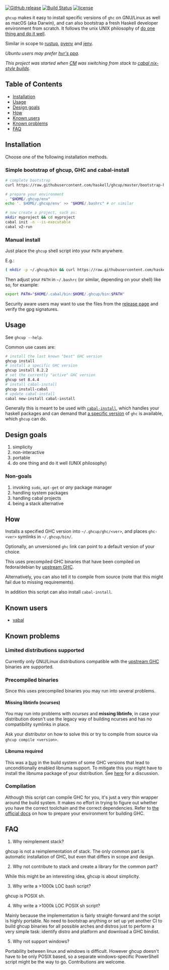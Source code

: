 [![GitHub release](https://img.shields.io/github/release/haskell/ghcup.svg)](https://github.com/haskell/ghcup/releases)
[![Build Status](https://travis-ci.org/haskell/ghcup.svg?branch=master)](https://travis-ci.org/haskell/ghcup)
[![license](https://img.shields.io/github/license/haskell/ghcup.svg)](COPYING)

`ghcup` makes it easy to install specific versions of `ghc` on GNU/Linux as well as macOS (aka Darwin), and can also bootstrap a fresh Haskell developer environment from scratch.
It follows the unix UNIX philosophy of [do one thing and do it well](https://en.wikipedia.org/wiki/Unix_philosophy#Do_One_Thing_and_Do_It_Well).

Similar in scope to [rustup](https://github.com/rust-lang-nursery/rustup.rs), [pyenv](https://github.com/pyenv/pyenv) and [jenv](http://www.jenv.be).

*Ubuntu users may prefer [hvr's ppa](https://launchpad.net/~hvr/+archive/ubuntu/ghc).*

*This project was started when [CM](https://github.com/capital-match) was switching from stack to [cabal nix-style builds](https://www.haskell.org/cabal/users-guide/nix-local-build-overview.html).*

## Table of Contents

   * [Installation](#installation)
   * [Usage](#usage)
   * [Design goals](#design-goals)
   * [How](#how)
   * [Known users](#known-users)
   * [Known problems](#known-problems)
   * [FAQ](#faq)

## Installation

Choose one of the following installation methods.

### Simple bootstrap of ghcup, GHC and cabal-install

```sh
# complete bootstrap
curl https://raw.githubusercontent.com/haskell/ghcup/master/bootstrap-haskell -sSf | sh

# prepare your environment
. "$HOME/.ghcup/env"
echo '. $HOME/.ghcup/env' >> "$HOME/.bashrc" # or similar

# now create a project, such as:
mkdir myproject && cd myproject
cabal init -n --is-executable
cabal v2-run
```

### Manual install

Just place the `ghcup` shell script into your `PATH` anywhere.

E.g.:

```sh
( mkdir -p ~/.ghcup/bin && curl https://raw.githubusercontent.com/haskell/ghcup/master/ghcup > ~/.ghcup/bin/ghcup && chmod +x ~/.ghcup/bin/ghcup) && echo "Success"
```

Then adjust your `PATH` in `~/.bashrc` (or similar, depending on your shell) like so, for example:

```sh
export PATH="$HOME/.cabal/bin:$HOME/.ghcup/bin:$PATH"
```

Security aware users may want to use the files from the [release page](https://github.com/haskell/ghcup/releases)
and verify the gpg signatures.

## Usage

See `ghcup --help`.

Common use cases are:

```sh
# install the last known "best" GHC version
ghcup install
# install a specific GHC version
ghcup install 8.2.2
# set the currently "active" GHC version
ghcup set 8.4.4
# install cabal-install
ghcup install-cabal
# update cabal-install
cabal new-install cabal-install
```

Generally this is meant to be used with [`cabal-install`](https://hackage.haskell.org/package/cabal-install), which
handles your haskell packages and can demand that [a specific version](https://cabal.readthedocs.io/en/latest/nix-local-build.html#cfg-flag---with-compiler)  of `ghc` is available, which `ghcup` can do.

## Design goals

1. simplicity
2. non-interactive
3. portable
4. do one thing and do it well (UNIX philosophy)

### Non-goals

1. invoking `sudo`, `apt-get` or *any* package manager
2. handling system packages
3. handling cabal projects
4. being a stack alternative

## How

Installs a specified GHC version into `~/.ghcup/ghc/<ver>`, and places `ghc-<ver>` symlinks in `~/.ghcup/bin/`.

Optionally, an unversioned `ghc` link can point to a default version of your choice.

This uses precompiled GHC binaries that have been compiled on fedora/debian by [upstream GHC](https://www.haskell.org/ghc/download_ghc_8_6_1.html#binaries).

Alternatively, you can also tell it to compile from source (note that this might fail due to missing requirements).

In addition this script can also install `cabal-install`.

## Known users

* [vabal](https://github.com/Franciman/vabal)

## Known problems

### Limited distributions supported

Currently only GNU/Linux distributions compatible with the [upstream GHC](https://www.haskell.org/ghc/download_ghc_8_6_1.html#binaries) binaries are supported.

### Precompiled binaries

Since this uses precompiled binaries you may run into
several problems.

#### Missing libtinfo (ncurses)

You may run into problems with *ncurses* and **missing libtinfo**, in case
your distribution doesn't use the legacy way of building
ncurses and has no compatibility symlinks in place.

Ask your distributor on how to solve this or
try to compile from source via `ghcup compile <version>`.

#### Libnuma required

This was a [bug](https://ghc.haskell.org/trac/ghc/ticket/15688) in the build system of some GHC versions that lead to
unconditionally enabled libnuma support. To mitigate this you might have to install the libnuma
package of your distribution. See [here](https://github.com/haskell/ghcup/issues/58) for a discussion.

### Compilation

Although this script can compile GHC for you, it's just a very thin
wrapper around the build system. It makes no effort in trying
to figure out whether you have the correct toolchain and
the correct dependencies. Refer to [the official docs](https://ghc.haskell.org/trac/ghc/wiki/Building/Preparation/Linux)
on how to prepare your environment for building GHC.

## FAQ

1. Why reimplement stack?

ghcup is not a reimplementation of stack. The only common part is automatic installation of GHC, but even that differs in scope and design.

2. Why not contribute to stack and create a library for the common part?

While this might be an interesting idea, ghcup is about simplicity.

3. Why write a >1000k LOC bash script?

ghcup is POSIX sh.

4. Why write a >1000k LOC POSIX sh script?

Mainly because the implementation is fairly straight-forward and the script is highly portable. No need to bootstrap anything or set up yet another CI to build ghcup binaries for all possible arches and distros just to perform a very simple task: identify distro and platform and download a GHC bindist.

5. Why not support windows?

Portability between linux and windows is difficult. However ghcup doesn't have to be only POSIX based, so a separate windows-specific PowerShell script might be the way to go. Contributions are welcome.
